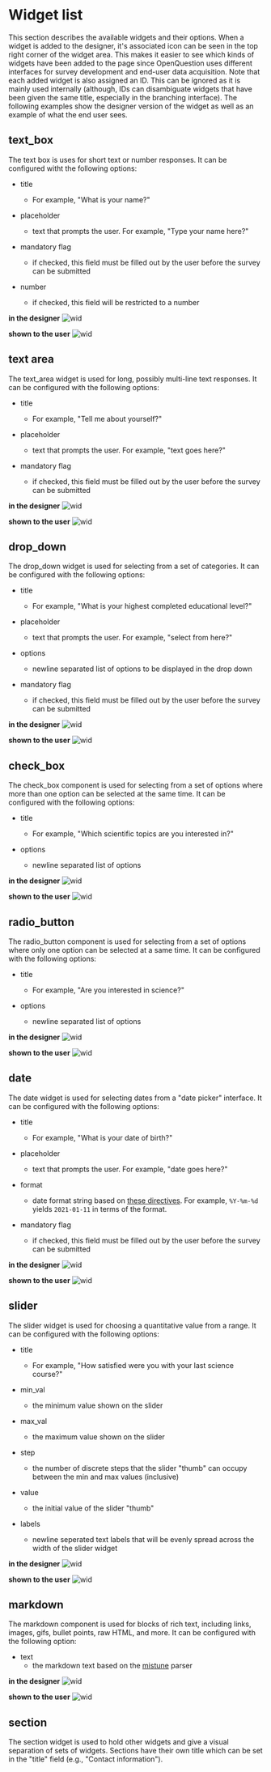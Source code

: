 # Widget list
This section describes the available widgets and their options. When
a widget is added to the designer, it's associated icon can be 
seen in the top right corner of the widget area. This makes it easier
to see which kinds of widgets have been added to the page since 
OpenQuestion uses different interfaces for survey development and 
end-user data acquisition. Note that each added widget is also assigned an ID.
This can be ignored as it is mainly used internally (although, IDs
can disambiguate widgets that have been given the same title, 
especially in the branching interface). The following examples show the 
designer version of the widget as well as an example of what the end user sees.

## text_box
The text box is uses for short text or number responses. It can be
configured witht the following options:

- title 
    - For example, "What is your name?"
    
- placeholder 
    - text that prompts the user. For example, "Type your name here?"
   
- mandatory flag
    - if checked, this field must be filled out by the user before the survey can be submitted
    
- number
    - if checked, this field will be restricted to a number
    
**in the designer**
![wid](img/tb.png)

**shown to the user**
![wid](img/tb_u.png)

## text area
The text_area widget is used for long, possibly multi-line text responses. 
It can be configured with the following options:

- title 
    - For example, "Tell me about yourself?"
    
- placeholder 
    - text that prompts the user. For example, "text goes here?"
   
- mandatory flag
    - if checked, this field must be filled out by the user before the survey can be submitted

**in the designer**
![wid](img/ta.png)

**shown to the user**
![wid](img/ta_u.png)

## drop_down
The drop_down widget is used for selecting from a set of categories.
It can be configured with the following options:

- title 
    - For example, "What is your highest completed educational level?"
    
- placeholder 
    - text that prompts the user. For example, "select from here?"
    
- options
    - newline separated list of options to be displayed in the drop down
   
- mandatory flag
    - if checked, this field must be filled out by the user before the survey can be submitted

**in the designer**
![wid](img/dd.png)

**shown to the user**
![wid](img/dd_u.png)

## check_box
The check_box component is used for selecting from a set of options where more than one option 
can be selected at the same time. It can be configured with the following options:

- title 
    - For example, "Which scientific topics are you interested in?"
    
- options
    - newline separated list of options
   
**in the designer**
![wid](img/cb.png)

**shown to the user**
![wid](img/cb_u.png)

## radio_button
The radio_button component is used for selecting from a set of options where only one option 
can be selected at a same time. It can be configured with the following options:

- title 
    - For example, "Are you interested in science?"
    
- options
    - newline separated list of options

**in the designer**
![wid](img/rd.png)

**shown to the user**
![wid](img/rd_u.png)

## date
The date widget is used for selecting dates from a "date picker" interface. 
It can be configured with the following options:

- title 
    - For example, "What is your date of birth?"
    
- placeholder 
    - text that prompts the user. For example, "date goes here?"
    
- format
    - date format string based on [these directives](https://strftime.org/). 
      For example, `%Y-%m-%d` yields `2021-01-11` in terms of the format.
   
- mandatory flag
    - if checked, this field must be filled out by the user before the survey can be submitted

**in the designer**
![wid](img/da.png)

**shown to the user**
![wid](img/dt_u.png)

## slider
The slider widget is used for choosing a quantitative value from a range.
It can be configured with the following options:

- title 
    - For example, "How satisfied were you with your last science course?"
    
- min_val 
    - the minimum value shown on the slider
    
- max_val 
    - the maximum value shown on the slider
    
- step
    - the number of discrete steps that the slider "thumb" can occupy 
      between the min and max values (inclusive)
   
- value
    - the initial value of the slider "thumb"
    
- labels
    - newline seperated text labels that will be evenly spread across the
      width of the slider widget

**in the designer**
![wid](img/sl.png)

**shown to the user**
![wid](img/sl_u.png)

## markdown
The markdown component is used for blocks of rich text, including
links, images, gifs, bullet points, raw HTML, and more. 
It can be configured with the following option:

- text
    - the markdown text based on the [mistune](https://mistune.readthedocs.io/en/v0.8.4/) parser

**in the designer**
![wid](img/md.png)

**shown to the user**
![wid](img/md_u.png)

## section
The section widget is used to hold other widgets and give a visual separation of sets of widgets. 
Sections have their own title which can be set in the "title" field (e.g., "Contact information").
